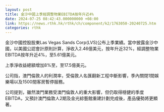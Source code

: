 ```yaml
---
layout: post
title: 金沙中國上季經調整物業EBITDA按年升近4%
date: 2024-07-25 08:42:43.000000000 +08:00
link: https://news.rthk.hk/rthk/ch/component/k2/1763050-20240725.htm
categories: rthk
---
```


金沙中國控股股東Las Vegas Sands Corp(LVS)公布上季業績。當中披露金沙中國，以美國公認會計原則計算，淨收入2.46億美元，按年升近32%，經調整物業EBITDA按年升近4%，至5.61億美元。

上季淨收益總額增加8%至，至17.5億美元。

公司指，澳門倫敦人的利潤率，受倫敦人名匯翻新工程中斷影響，季內關閉1間娛樂場以及1500間客房暫停服務。

公司提到，雖然澳門業務受澳門倫敦人的重大影響，但仍取得穩健的季度EBITDA，又預計澳門倫敦人2期及金光綜藝館重建計劃完成後，產品優勢將更顯著。
